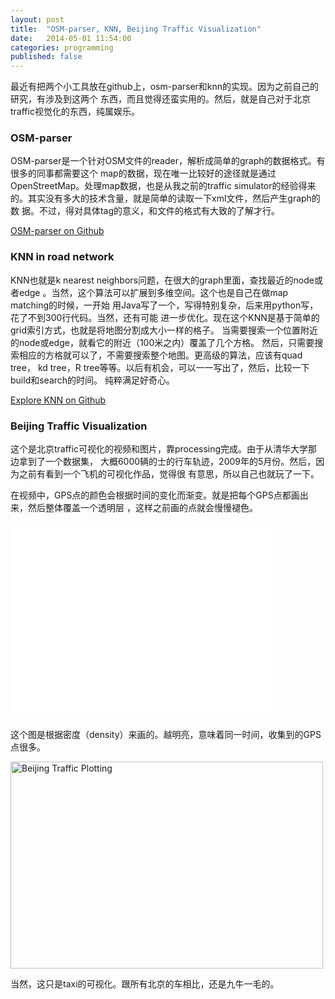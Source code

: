 ```yaml
---
layout: post
title:  "OSM-parser, KNN, Beijing Traffic Visualization"
date:   2014-05-01 11:54:00
categories: programming
published: false
---
```


最近有把两个小工具放在github上，osm-parser和knn的实现。因为之前自己的研究，有涉及到这两个
东西，而且觉得还蛮实用的。然后，就是自己对于北京traffic视觉化的东西，纯属娱乐。

### OSM-parser

OSM-parser是一个针对OSM文件的reader，解析成简单的graph的数据格式。有很多的同事都需要这个
map的数据，现在唯一比较好的途径就是通过OpenStreetMap。处理map数据，也是从我之前的traffic
simulator的经验得来的。其实没有多大的技术含量，就是简单的读取一下xml文件，然后产生graph的数
据。不过，得对具体tag的意义，和文件的格式有大致的了解才行。

[OSM-parser on Github](https://github.com/HengfengLi/osm-parser)

### KNN in road network

KNN也就是k nearest neighbors问题，在很大的graph里面，查找最近的node或者edge
。当然，这个算法可以扩展到多维空间。这个也是自己在做map matching的时候，一开始
用Java写了一个，写得特别复杂，后来用python写，花了不到300行代码。当然，还有可能
进一步优化。现在这个KNN是基于简单的grid索引方式，也就是将地图分割成大小一样的格子。
当需要搜索一个位置附近的node或edge，就看它的附近（100米之内）覆盖了几个方格。
然后，只需要搜索相应的方格就可以了，不需要搜索整个地图。更高级的算法，应该有quad tree，
kd tree，R tree等等。以后有机会，可以一一写出了，然后，比较一下build和search的时间。
纯粹满足好奇心。

[Explore KNN on Github](https://github.com/HengfengLi/spatial-knn-implementations)

### Beijing Traffic Visualization

这个是北京traffic可视化的视频和图片，靠processing完成。由于从清华大学那边拿到了一个数据集，
大概6000辆的士的行车轨迹，2009年的5月份。然后，因为之前有看到一个飞机的可视化作品，觉得很
有意思，所以自己也就玩了一下。

在视频中，GPS点的颜色会根据时间的变化而渐变。就是把每个GPS点都画出来，然后整体覆盖一个透明层
，这样之前画的点就会慢慢褪色。

<iframe width="420" height="315" src="//www.youtube.com/embed/BXpFkSrY_Pw" frameborder="0" allowfullscreen></iframe>

这个图是根据密度（density）来画的。越明亮，意味着同一时间，收集到的GPS点很多。

<a href="https://www.flickr.com/photos/hengfengli/14070765882/" title="Flickr 上 Hengfeng 的 Beijing Traffic Plotting"><img src="https://farm8.staticflickr.com/7370/14070765882_2d9d8251fb.jpg" width="500" height="331" alt="Beijing Traffic Plotting"></a>

当然，这只是taxi的可视化。跟所有北京的车相比，还是九牛一毛的。